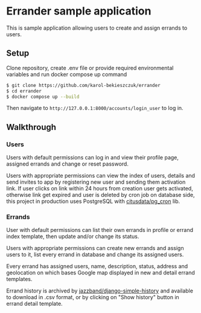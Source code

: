 # Errander sample application

This is sample application allowing users to create and assign errands to users.

## Setup

Clone repository, create .env file or provide required environmental variables and run docker compose up command

```sh
$ git clone https://github.com/karol-bekieszczuk/errander
$ cd errander
$ docker compose up --build
```

Then navigate to `http://127.0.0.1:8000/accounts/login_user` to log in.

## Walkthrough

### Users
Users with default permissions can log in and view their profile page, assigned errands and change or reset password.

Users with appropriate permissions can view the index of users, details and send invites to app by registering new user and sending them activation link. If user clicks on link within 24 hours from creation user gets activated, otherwise link get expired and user is deleted by cron job on database side, this project in production uses PostgreSQL with [citusdata/pg_cron](https://github.com/citusdata/pg_cron) lib.


### Errands
User with default permissions can list their own errands in profile or errand index template, then update and/or change its status.

Users with appropriate permissions can create new errands and assign users to it, list every errand in database and change its assigned users.

Every errand has assigned users, name, description, status, address and geolocation on which bases Google map displayed in new and detail errand templates.

Errand history is archived by [jazzband/django-simple-history](https://github.com/jazzband/django-simple-history) and available to download in .csv format, or by clicking on "Show history" button in errand detail template.
